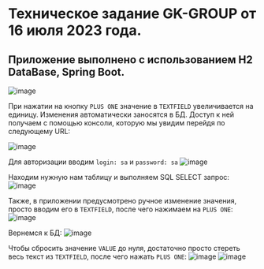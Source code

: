 # Техническое задание GK-GROUP от 16 июля 2023 года.

## Приложение выполнено с использованием H2 DataBase, Spring Boot.
![image](https://github.com/timzy171/technicalAssignment_GK-GROUP/assets/115809444/28dc8781-95b7-4be7-89a8-0098a085349e)

При нажатии на кнопку `PLUS ONE` значение в `TEXTFIELD` увеличивается на единицу.
Изменения автоматически заносятся в БД. 
Доступ к ней получаем с помощью консоли, которую мы увидим перейдя по следующему URL:

![image](https://github.com/timzy171/technicalAssignment_GK-GROUP/assets/115809444/7851ed24-73a9-4944-9707-a234320e108d)

Для авторизации вводим `login: sa` и `password: sa`
![image](https://github.com/timzy171/technicalAssignment_GK-GROUP/assets/115809444/6ea69dac-5f71-49b7-a6c0-9cbb28c2b6dd)

Находим нужную нам таблицу и выполняем SQL SELECT запрос:
![image](https://github.com/timzy171/technicalAssignment_GK-GROUP/assets/115809444/3289ab36-0ac0-4c0b-a3fc-2829b9cdd1d1)

Также, в приложении предусмотрено ручное изменение значения, просто вводим его в `TEXTFIELD`, после чего нажимаем на `PLUS ONE`:
![image](https://github.com/timzy171/technicalAssignment_GK-GROUP/assets/115809444/b24bcae1-33e9-42d2-9706-dac6ffe066b6)

Вернемся к БД:
![image](https://github.com/timzy171/technicalAssignment_GK-GROUP/assets/115809444/905ba6d2-d8b9-4942-be4b-5c6a3b5ad278)

Чтобы сбросить значение `VALUE` до нуля, достаточно просто стереть весь текст из `TEXTFIELD`, после чего нажать `PLUS ONE`:
![image](https://github.com/timzy171/technicalAssignment_GK-GROUP/assets/115809444/160d625a-8f95-4f79-bfa2-3e7bd80049ff)
![image](https://github.com/timzy171/technicalAssignment_GK-GROUP/assets/115809444/a1ecc17b-c62d-4ad7-a952-5cf4f044095d)




